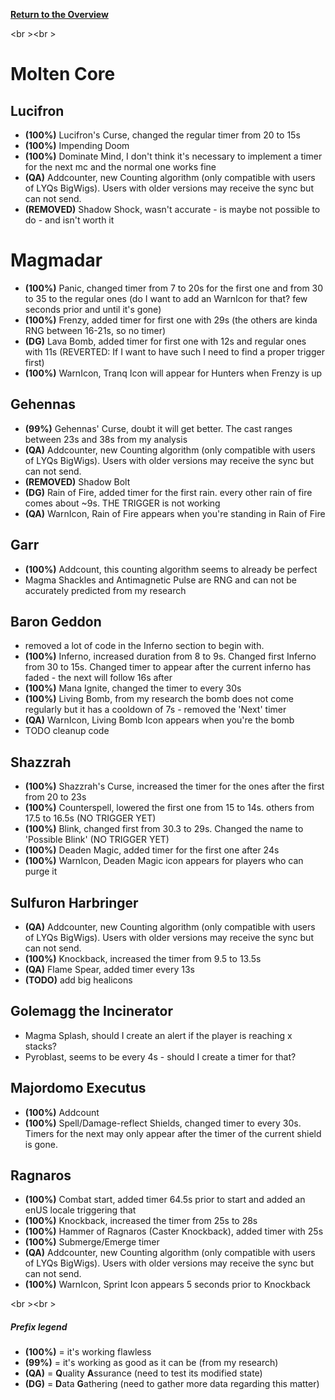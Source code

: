 <b><a href="https://github.com/MOUZU/BigWigs"> Return to the Overview </a></b>

<br \><br \>
# Molten Core

## Lucifron
- <b>(100%)</b> Lucifron's Curse, changed the regular timer from 20 to 15s
- <b>(100%)</b> Impending Doom
- <b>(100%)</b> Dominate Mind, I don't think it's necessary to implement a timer for the next mc and the normal one works fine
- <b>(QA)</b> Addcounter, new Counting algorithm (only compatible with users of LYQs BigWigs). Users with older versions may receive the sync but can not send.
- <b>(REMOVED)</b> Shadow Shock, wasn't accurate - is maybe not possible to do - and isn't worth it

# Magmadar
- <b>(100%)</b> Panic, changed timer from 7 to 20s for the first one and from 30 to 35 to the regular ones (do I want to add an WarnIcon for that? few seconds prior and until it's gone)
- <b>(100%)</b> Frenzy, added timer for first one with 29s (the others are kinda RNG between 16-21s, so no timer)
- <b>(DG)</b> Lava Bomb, added timer for first one with 12s and regular ones with 11s (REVERTED: If I want to have such I need to find a proper trigger first)
- <b>(100%)</b> WarnIcon, Tranq Icon will appear for Hunters when Frenzy is up

## Gehennas
- <b>(99%)</b> Gehennas' Curse, doubt it will get better. The cast ranges between 23s and 38s from my analysis
- <b>(QA)</b> Addcounter, new Counting algorithm (only compatible with users of LYQs BigWigs). Users with older versions may receive the sync but can not send.
- <b>(REMOVED)</b> Shadow Bolt
- <b>(DG)</b> Rain of Fire, added timer for the first rain. every other rain of fire comes about ~9s. THE TRIGGER is not working
- <b>(QA)</b> WarnIcon, Rain of Fire appears when you're standing in Rain of Fire

## Garr
- <b>(100%)</b> Addcount, this counting algorithm seems to already be perfect
- Magma Shackles and Antimagnetic Pulse are RNG and can not be accurately predicted from my research

## Baron Geddon
- removed a lot of code in the Inferno section to begin with.
- <b>(100%)</b> Inferno, increased duration from 8 to 9s. Changed first Inferno from 30 to 15s. Changed timer to appear after the current inferno has faded - the next will follow 16s after
- <b>(100%)</b> Mana Ignite, changed the timer to every 30s
- <b>(100%)</b> Living Bomb, from my research the bomb does not come regularly but it has a cooldown of 7s - removed the 'Next' timer
- <b>(QA)</b> WarnIcon, Living Bomb Icon appears when you're the bomb
- TODO cleanup code

## Shazzrah
- <b>(100%)</b> Shazzrah's Curse, increased the timer for the ones after the first from 20 to 23s
- <b>(100%)</b> Counterspell, lowered the first one from 15 to 14s. others from 17.5 to 16.5s       (NO TRIGGER YET)
- <b>(100%)</b> Blink, changed first from 30.3 to 29s. Changed the name to 'Possible Blink'         (NO TRIGGER YET)
- <b>(100%)</b> Deaden Magic, added timer for the first one after 24s
- <b>(100%)</b> WarnIcon, Deaden Magic icon appears for players who can purge it

## Sulfuron Harbringer
- <b>(QA)</b> Addcounter, new Counting algorithm (only compatible with users of LYQs BigWigs). Users with older versions may receive the sync but can not send.
- <b>(100%)</b> Knockback, increased the timer from 9.5 to 13.5s
- <b>(QA)</b> Flame Spear, added timer every 13s
- <b>(TODO)</b> add big healicons

## Golemagg the Incinerator
- Magma Splash, should I create an alert if the player is reaching x stacks?
- Pyroblast, seems to be every 4s - should I create a timer for that?

## Majordomo Executus
- <b>(100%)</b> Addcount
- <b>(100%)</b> Spell/Damage-reflect Shields, changed timer to every 30s. Timers for the next may only appear after the timer of the current shield is gone.

## Ragnaros
- <b>(100%)</b> Combat start, added timer 64.5s prior to start and added an enUS locale triggering that
- <b>(100%)</b> Knockback, increased the timer from 25s to 28s
- <b>(100%)</b> Hammer of Ragnaros (Caster Knockback), added timer with 25s
- <b>(100%)</b> Submerge/Emerge timer
- <b>(QA)</b> Addcounter, new Counting algorithm (only compatible with users of LYQs BigWigs). Users with older versions may receive the sync but can not send.
- <b>(100%)</b> WarnIcon, Sprint Icon appears 5 seconds prior to Knockback

<br \><br \>
##### Prefix legend
- <b>(100%)</b>  = it's working flawless
- <b>(99%)</b>   = it's working as good as it can be (from my research)
- <b>(QA)</b>    = <b>Q</b>uality <b>A</b>ssurance (need to test its modified state)
- <b>(DG)</b>    = <b>D</b>ata <b>G</b>athering (need to gather more data regarding this matter)
